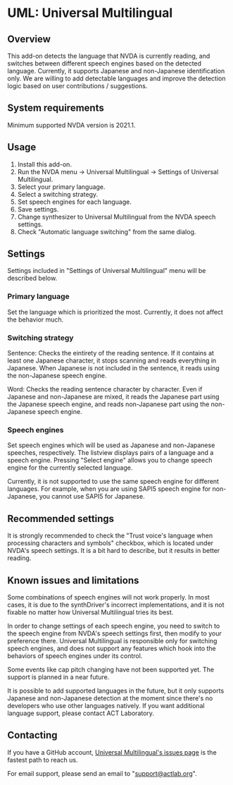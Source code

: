 # UML: Universal Multilingual

## Overview

This add-on detects the language that NVDA is currently reading, and switches between different speech engines based on the detected language. Currently, it supports Japanese and non-Japanese identification only. We are willing to add detectable languages and improve the detection logic based on user contributions / suggestions.

## System requirements

Minimum supported NVDA version is 2021.1.

## Usage

1. Install this add-on.
2. Run the NVDA menu -> Universal Multilingual -> Settings of Universal Multilingual.
3. Select your primary language.
4. Select a switching strategy.
5. Set speech engines for each language.
6. Save settings.
7. Change synthesizer to Universal Multilingual from the NVDA speech settings.
8. Check "Automatic language switching" from the same dialog.

## Settings

Settings included in "Settings of Universal Multilingual" menu will be described below.

### Primary language

Set the language which is prioritized the most. Currently, it does not affect the behavior much.

### Switching strategy

Sentence: Checks the eintirety of the reading sentence. If it contains at least one Japanese character, it stops scanning and reads everything in Japanese. When Japanese is not included in the sentence, it reads using the non-Japanese speech engine.

Word: Checks the reading sentence character by character. Even if Japanese and non-Japanese are mixed, it reads the Japanese part using the Japanese speech engine, and reads non-Japanese part using the non-Japanese speech engine.

### Speech engines

Set speech engines which will be used as Japanese and non-Japanese speeches, respectively. The listview displays pairs of a language and a speech engine. Pressing "Select engine" allows you to change speech engine for the currently selected language.

Currently, it is not supported to use the same speech engine for different languages. For example, when you are using SAPI5 speech engine for non-Japanese, you cannot use SAPI5 for Japanese.

## Recommended settings

It is strongly recommended to check the "Trust voice's language when processing characters and symbols" checkbox, which is located under NVDA's speech settings. It is a bit hard to describe, but it results in better reading.

## Known issues and limitations

Some combinations of speech engines will not work properly. In most cases, it is due to the synthDriver's incorrect implementations, and it is not fixable no matter how Universal Multilingual tries its best. 

In order to change settings of each speech engine, you need to switch to the speech engine from NVDA's speech settings first, then modify to your preference there. Universal Multilingual is responsible only for switching speech engines, and does not support any features which hook into the behaviors of speech engines under its control.

Some events like cap pitch changing have not been supported yet. The support is planned in a near future.

It is possible to add supported languages in the future, but it only supports Japanese and non-Japanese detection at the moment since there's no developers who use other languages natively. If you want additional language support, please contact ACT Laboratory.

## Contacting

If you have a GitHub account, [Universal Multilingual's issues page](https://github.com/actlaboratory/UML/issues) is the fastest path to reach us.

For email support, please send an email to "support@actlab.org".
